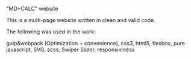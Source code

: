 "MD+CALC" website

This is a multi-page website written in clean and valid code.

The following was used in the work:

gulp&webpack (Optimization + convenience), css3, html5, flexbox, pure javascript, SVG, scss, Swiper Slider, responsiviness
